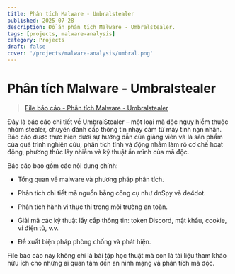 ```yaml
---
title: Phân tích Malware - Umbralstealer
published: 2025-07-28
description: Đồ án phân tích Malware - Umbralstealer.
tags: [projects, malware-analysis]
category: Projects
draft: false
cover: '/projects/malware-analysis/umbral.png'
---
```


# Phân tích Malware - Umbralstealer

> [File báo cáo - Phân tích Malware - Umbralstealer](/public/projects/malware-analysis/TranQuangKhai-22DH114583-Malware.pdf)

Đây là báo cáo chi tiết về UmbralStealer – một loại mã độc nguy hiểm thuộc nhóm stealer, chuyên đánh cấp thông tin nhạy cảm từ máy tính nạn nhân. Báo cáo được thực hiện dưới sự hướng dẫn của giảng viên và là sản phẩm của quá trình nghiên cứu, phân tích tĩnh và động nhằm làm rõ cơ chế hoạt động, phương thức lây nhiễm và kỹ thuật ẩn mình của mã độc.

Báo cáo bao gồm các nội dung chính:

* Tổng quan về malware và phương pháp phân tích.

* Phân tích chi tiết mã nguồn bằng công cụ như dnSpy và de4dot.

* Phân tích hành vi thực thi trong môi trường an toàn.

* Giải mã các kỹ thuật lấy cắp thông tin: token Discord, mật khẩu, cookie, ví điện tử, v.v.

* Đề xuất biện pháp phòng chống và phát hiện.

File báo cáo này không chỉ là bài tập học thuật mà còn là tài liệu tham khảo hữu ích cho những ai quan tâm đến an ninh mạng và phân tích mã độc.